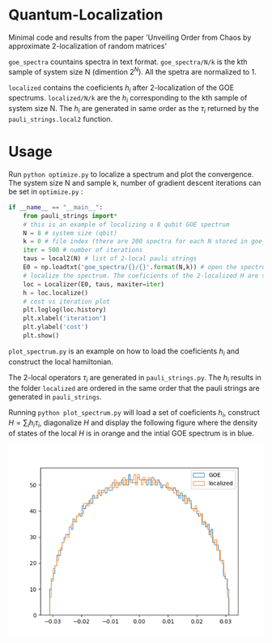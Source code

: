 # Quantum-Localization
Minimal code and results from the paper 'Unveiling Order from Chaos by approximate 2-localization of random matrices'

`goe_spectra` countains spectra in text format. `goe_spectra/N/k` is the kth sample of system size N (dimention $2^N$). All the spetra are normalized to 1.

`localized` contains the coeficients $h_i$ after 2-localization of the GOE spectrums. `localized/N/k` are the $h_i$ corresponding to the kth sample of system size N. The $h_i$ are generated in same order as the $\tau_i$ returned by the `pauli_strings.local2` function.
# Usage
Run `python optimize.py` to localize a spectrum and plot the convergence.
The system size N and sample k, number of gradient descent iterations can be set in `optimize.py` :

```python
if __name__ == "__main__":
    from pauli_strings import*
    # this is an example of localizing a 8 qubit GOE spectrum
    N = 8 # system size (qbit)
    k = 0 # file index (there are 200 spectra for each N stored in goe_spectra, here we open the first one)
    iter = 500 # number of iterations
    taus = local2(N) # list of 2-local pauli strings
    E0 = np.loadtxt('goe_spectra/{}/{}'.format(N,k)) # open the spectrum
    # localize the spectrum. The coeficients of the 2-localized H are stored in h
    loc = Localizer(E0, taus, maxiter=iter)
    h = loc.localize()
    # cost vs iteration plot
    plt.loglog(loc.history)
    plt.xlabel('iteration')
    plt.ylabel('cost')
    plt.show()
```

`plot_spectrum.py` is an example on how to load the coeficients $h_i$ and construct the local hamiltonian.

The 2-local operators $\tau_i$ are generated in `pauli_strings.py`. The $h_i$ results in the folder `localized` are ordered in the same order that the pauli strings are generated in `pauli_strings`.

Running `python plot_spectrum.py` will load a set of coeficients $h_i$, construct $H=\sum_ih_i\tau_i$, diagonalize $H$ and display the following figure where the density of states of the local $H$ is in orange and the intial GOE spectrum is in blue.

![plot](./figure1.png)

